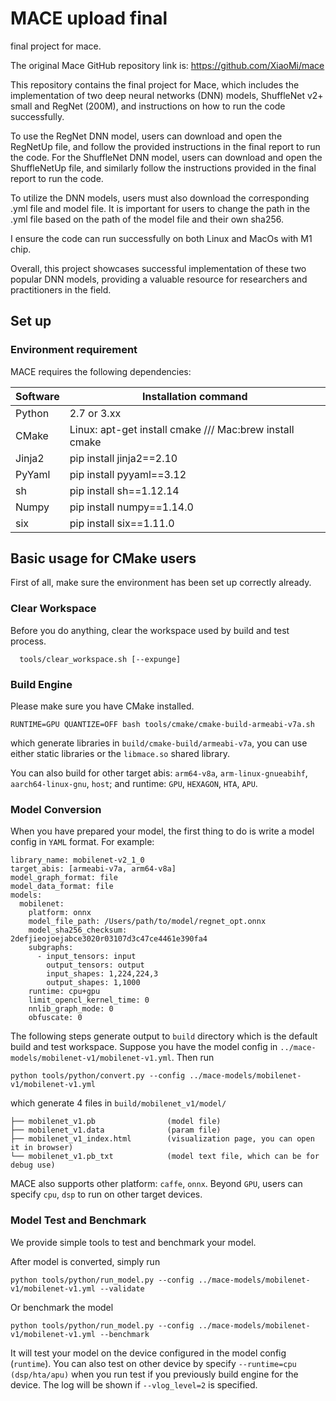 # MACE upload final
final project for mace.

The original Mace GitHub repository link is: https://github.com/XiaoMi/mace

This repository contains the final project for Mace, which includes the implementation of two deep neural networks (DNN) models, ShuffleNet v2+ small and RegNet (200M), and instructions on how to run the code successfully.

To use the RegNet DNN model, users can download and open the RegNetUp file, and follow the provided instructions in the final report to run the code. For the ShuffleNet DNN model, users can download and open the ShuffleNetUp file, and similarly follow the instructions provided in the final report to run the code.

To utilize the DNN models, users must also download the corresponding .yml file and model file. It is important for users to change the path in the .yml file based on the path of the model file and their own sha256.

I ensure the code can run successfully on both Linux and MacOs with M1 chip.

Overall, this project showcases successful implementation of these two popular DNN models, providing a valuable resource for researchers and practitioners in the field.

## Set up

### Environment requirement
MACE requires the following dependencies:

|  Software   | Installation command  |
|  ----  | ----  |
| Python  | 2.7 or 3.xx |
| CMake | Linux: apt-get install cmake /// Mac:brew install cmake	 |
| Jinja2 | 	pip install jinja2==2.10 |
| PyYaml | pip install pyyaml==3.12 |
| sh | pip install sh==1.12.14 |
| Numpy | pip install numpy==1.14.0 |
| six | pip install six==1.11.0 |

## Basic usage for CMake users
First of all, make sure the environment has been set up correctly already.

### Clear Workspace
Before you do anything, clear the workspace used by build and test process.
```
  tools/clear_workspace.sh [--expunge]
```
### Build Engine
Please make sure you have CMake installed.
```
RUNTIME=GPU QUANTIZE=OFF bash tools/cmake/cmake-build-armeabi-v7a.sh
```
which generate libraries in `build/cmake-build/armeabi-v7a`, you can use either static libraries or the `libmace.so` shared library.

You can also build for other target abis: `arm64-v8a`, `arm-linux-gnueabihf`, `aarch64-linux-gnu`, `host`; and runtime: `GPU`, `HEXAGON`, `HTA`, `APU`.

### Model Conversion
When you have prepared your model, the first thing to do is write a model config in `YAML` format. For example:
```
library_name: mobilenet-v2_1_0
target_abis: [armeabi-v7a, arm64-v8a]
model_graph_format: file
model_data_format: file
models:
  mobilenet:
    platform: onnx
    model_file_path: /Users/path/to/model/regnet_opt.onnx 
    model_sha256_checksum: 2defjieojoejabce3020r03107d3c47ce4461e390fa4
    subgraphs:
      - input_tensors: input
        output_tensors: output
        input_shapes: 1,224,224,3
        output_shapes: 1,1000
    runtime: cpu+gpu
    limit_opencl_kernel_time: 0
    nnlib_graph_mode: 0
    obfuscate: 0
```
The following steps generate output to `build` directory which is the default build and test workspace. Suppose you have the model config in `../mace-models/mobilenet-v1/mobilenet-v1.yml`. Then run
```
python tools/python/convert.py --config ../mace-models/mobilenet-v1/mobilenet-v1.yml
```
which generate 4 files in `build/mobilenet_v1/model/`
```
├── mobilenet_v1.pb                (model file)
├── mobilenet_v1.data              (param file)
├── mobilenet_v1_index.html        (visualization page, you can open it in browser)
└── mobilenet_v1.pb_txt            (model text file, which can be for debug use)
```
MACE also supports other platform: `caffe`, `onnx`. Beyond `GPU`, users can specify `cpu`, `dsp` to run on other target devices.

### Model Test and Benchmark
We provide simple tools to test and benchmark your model.

After model is converted, simply run

```
python tools/python/run_model.py --config ../mace-models/mobilenet-v1/mobilenet-v1.yml --validate
```
Or benchmark the model
```
python tools/python/run_model.py --config ../mace-models/mobilenet-v1/mobilenet-v1.yml --benchmark
```
It will test your model on the device configured in the model config (`runtime`). You can also test on other device by specify `--runtime=cpu (dsp/hta/apu)` when you run test if you previously build engine for the device. The log will be shown if `--vlog_level=2` is specified.



